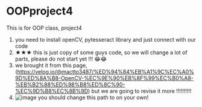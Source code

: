 # OOPproject4
This is for OOP class, project4

1. you need to install openCV, pytesseract library and just connect with our code
2. ★★★ this is just copy of some guys code, so we will change a lot of parts, please do not start yet !!! 😂😂
3. we brought it from this page, (https://velog.io/@mactto3487/%ED%94%84%EB%A1%9C%EC%A0%9D%ED%8A%B8-OpenCV-%EC%9E%90%EB%8F%99%EC%B0%A8-%EB%B2%88%ED%98%B8%ED%8C%90-%EC%9D%B8%EC%8B%9D) but we are going to revise it more !!!!!!!!!!
4. ![image](https://user-images.githubusercontent.com/102032766/204998731-b5ab185a-a316-49bf-8cbf-1ecd8fade004.png)
you should change this path to on your own! 
